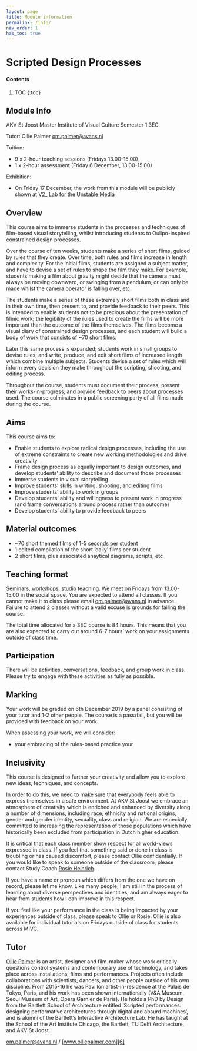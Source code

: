 ```yaml
---
layout: page
title: Module information
permalink: /info/
nav_order: 1
has_toc: true
---
```


# Scripted Design Processes



#### Contents 

1. TOC
{:toc}





## Module Info

AKV St Joost Master Institute of Visual Culture
Semester 1
3EC

Tutor: Ollie Palmer [om.palmer@avans.nl][1]

Tuition:

- 9 x 2-hour teaching sessions (Fridays 13.00-15.00)
- 1 x 2-hour assessment (Friday 6 December, 13.00-15.00)

Exhibition:

- On Friday 17 December, the work from this module will be publicly shown at [V2\_ Lab for the Unstable Media][2]

## Overview

This course aims to immerse students in the processes and techniques of film-based visual storytelling, whilst introducing students to Oulipo-inspired constrained design processes. 

Over the course of ten weeks, students make a series of short films, guided by rules that they create. Over time, both rules and films increase in length and complexity. For the initial films, students are assigned a subject matter, and have to devise a set of rules to shape the film they make. For example, students making a film about gravity might decide that the camera must always be moving downward, or swinging from a pendulum, or can only be made whilst the camera operator is falling over, etc. 

The students make a series of these extremely short films both in class and in their own time, then present to, and provide feedback to their peers. This is intended to enable students not to be precious about the presentation of filmic work; the legibility of the rules used to create the films will be more important than the outcome of the films themselves. The films become a visual diary of constrained design processes, and each student will build a body of work that consists of \~70 short films.

Later this same process is expanded; students work in small groups to devise rules, and write, produce, and edit short films of increased length which combine multiple subjects. Students devise a set of rules which will inform every decision they make throughout the scripting, shooting, and editing process. 

Throughout the course, students must document their process, present their works-in-progress, and provide feedback to peers about processes used. The course culminates in a public screening party of all films made during the course.

## Aims

This course aims to:

- Enable students to explore radical design processes, including the use of extreme constraints to create new working methodologies and drive creativity
- Frame design process as equally important to design outcomes, and develop students’ ability to describe and document those processes
- Immerse students in visual storytelling
- Improve students’ skills in writing, shooting, and editing films
- Improve students’ ability to work in groups
- Develop students’ ability and willingness to present work in progress (and frame conversations around process rather than outcome)
- Develop students’ ability to provide feedback to peers

## Material outcomes

- \~70 short themed films of 1-5 seconds per student
- 1 edited compilation of the short ‘daily’ films per student
- 2 short films, plus associated anaytical diagrams, scripts, etc

## Teaching format

Seminars, workshops, studio teaching.
We meet on Fridays from 13.00-15.00 in the social space. You are expected to attend all classes. If you cannot make it to class please email [om.palmer@avans.nl][3] in advance. Failure to attend 2 classes without a valid excuse is grounds for failing the course.

The total time allocated for a 3EC course is 84 hours. This means that you are also expected to carry out around 6-7 hours’ work on your assignments outside of class time. 

## Participation

There will be activities, conversations, feedback, and group work in class. Please try to engage with these activities as fully as possible. 


## Marking

Your work will be graded on 6th December 2019 by a panel consisting of your tutor and 1-2 other people. The course is a pass/fail, but you will be provided with feedback on your work.

When assessing your work, we will consider:

- your embracing of the rules-based practice your  


## Inclusivity

This course is designed to further your creativity and allow you to explore new ideas, techniques, and concepts. 

In order to do this, we need to make sure that everybody feels able to express themselves in a safe environment. At AKV St Joost we embrace an atmosphere of creativity which is enriched and enhanced by diversity along a number of dimensions, including race, ethnicity and national origins, gender and gender identity, sexuality, class and religion. We are especially committed to increasing the representation of those populations which have historically been excluded from participation in Dutch higher education. 

It is critical that each class member show respect for all world-views expressed in class. If you feel that something said or done in class is troubling or has caused discomfort, please contact Ollie confidentially. If you would like to speak to someone outside of the classroom, please contact Study Coach [Rosie Heinrich][4].

If you have a name or pronoun which differs from the one we have on record, please let me know. Like many people, I am still in the process of learning about diverse perspectives and identities, and am always eager to hear from students how I can improve in this respect.

If you feel like your performance in the class is being impacted by your experiences outside of class, please speak to Ollie or Rosie. Ollie is also available for individual tutorials on Fridays outside of class for students across MIVC.

## Tutor

[Ollie Palmer](https://olliepalmer.com) is an artist, designer and film-maker whose work critically questions control systems and contemporary use of technology, and takes place across installations, films and performances. Projects often include collaborations with scientists, dancers, and other people outside of his own discipline. From 2015-16 he was Pavillon artist-in-residence at the Palais de Tokyo, Paris, and his work has been shown internationally (V&A Museum, Seoul Museum of Art, Opera Garnier de Paris). He holds a PhD by Design from the Bartlett School of Architecture entitled ‘Scripted performances: designing performative architectures through digital and absurd machines’, and is alumni of the Bartlett’s Interactive Architecture Lab. He has taught at the School of the Art Institute Chicago, the Bartlett, TU Delft Architecture, and AKV St Joost.

[om.palmer@avans.nl][5] / [www.olliepalmer.com][6]


[1]:    mailto:om.palmer@avans.nl
[2]:    https://v2.nl
[3]:    mailto:om.palmer@avans.nl
[4]:    mailto:ra.heinrich@avans.nl
[5]:    mailto:om.palmer@avans.nl
[6]:    https://olliepalmer.coms